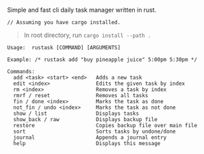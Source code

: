 Simple and fast cli daily task manager written in rust.  

`// Assuming you have cargo installed.` 
> In root directory, run `cargo install --path .`

```
Usage:  rustask [COMMAND] [ARGUMENTS]

Example: /* rustask add "buy pineapple juice" 5:00pm 5:30pm */ 

Commands:
  add <task> <start> <end>   Adds a new task
  edit <index>               Edits the given task by index
  rm <index>                 Removes a task by index
  rmrf / reset               Removes all tasks
  fin / done <index>         Marks the task as done
  not_fin / undo <index>     Marks the task as not done
  show / list                Displays tasks
  show_back / raw            Displays backup file
  restore                    Copies backup file over main file
  sort                       Sorts tasks by undone/done
  journal                    Appends a journal entry
  help                       Displays this message
```


